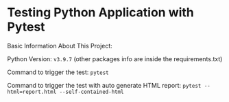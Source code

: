 # Testing Python Application with Pytest

Basic Information About This Project: 

Python Version: `v3.9.7` (other packages info are inside the requirements.txt)

Command to trigger the test: `pytest`

Command to trigger the test with auto generate HTML report: `pytest --html=report.html --self-contained-html`
